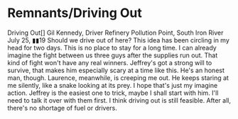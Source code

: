 # Remnants/Driving Out

Driving Out[]
Gil Kennedy, Driver
Refinery Pollution Point, South Iron River
July 25, ▮▮19
Should we drive out of here?
This idea has been circling in my head for two days. This is no place to stay for a long time. I can already imagine the fight between us three guys after the supplies run out. That kind of fight won't have any real winners.
Jeffrey's got a strong will to survive, that makes him especially scary at a time like this. He's an honest man, though. Laurence, meanwhile, is creeping me out. He keeps staring at me silently, like a snake looking at its prey. I hope that's just my imagine action. Jeffrey is the easiest one to trick, maybe I shall start with him. 
I'll need to talk it over with them first. I think driving out is still feasible. After all, there's no shortage of fuel or drivers.
